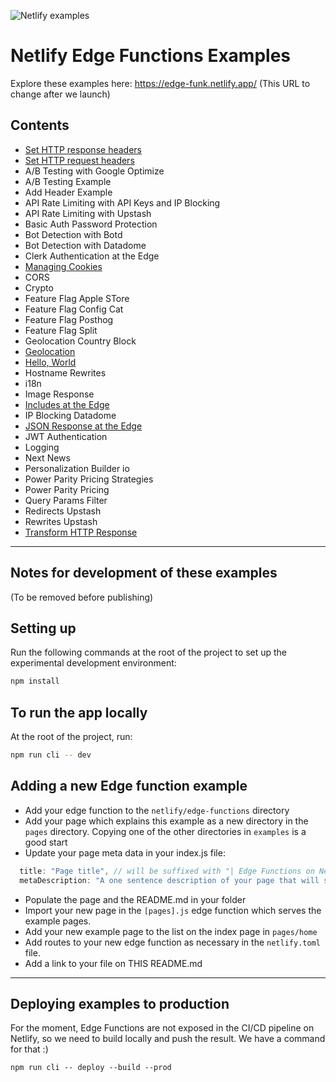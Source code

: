 ![Netlify examples](https://user-images.githubusercontent.com/5865/159468750-df1c2783-39b2-40da-9c0f-971f72a7ea3f.png)

# Netlify Edge Functions Examples

Explore these examples here: https://edge-funk.netlify.app/ (This URL to change after we launch)

## Contents

- [Set HTTP response headers](/pages/set-response-header)
- [Set HTTP request headers](/pages/set-request-header)
- A/B Testing with Google Optimize
- A/B Testing Example
- Add Header Example
- API Rate Limiting with API Keys and IP Blocking
- API Rate Limiting with Upstash
- Basic Auth Password Protection
- Bot Detection with Botd
- Bot Detection with Datadome
- Clerk Authentication at the Edge
- [Managing Cookies](/pages/cookies)
- CORS
- Crypto
- Feature Flag Apple STore
- Feature Flag Config Cat
- Feature Flag Posthog
- Feature Flag Split
- Geolocation Country Block
- [Geolocation](/pages/geolocation/)
- [Hello, World](/pages/hello/)
- Hostname Rewrites
- i18n
- Image Response
- [Includes at the Edge](/pages/includes)
- IP Blocking Datadome
- [JSON Response at the Edge](/pages/json)
- JWT Authentication
- Logging
- Next News
- Personalization Builder io
- Power Parity Pricing Strategies
- Power Parity Pricing
- Query Params Filter
- Redirects Upstash
- Rewrites Upstash
- [Transform HTTP Response](/pages/transform)

---

## Notes for development of these examples

(To be removed before publishing)

## Setting up

Run the following commands at the root of the project to set up the experimental development environment:

```bash
npm install
```

## To run the app locally

At the root of the project, run:

```bash
npm run cli -- dev
```

## Adding a new Edge function example

- Add your edge function to the `netlify/edge-functions` directory
- Add your page which explains this example as a new directory in the `pages` directory. Copying one of the other
  directories in `examples` is a good start
- Update your page meta data in your index.js file:

```javascript
  title: "Page title", // will be suffixed with "| Edge Functions on Netlify"
  metaDescription: "A one sentence description of your page that will show in search engines and on Open Graph previews.",
```

- Populate the page and the README.md in your folder
- Import your new page in the `[pages].js` edge function which serves the example pages.
- Add your new example page to the list on the index page in `pages/home`
- Add routes to your new edge function as necessary in the `netlify.toml` file.
- Add a link to your file on THIS README.md

---

## Deploying examples to production

For the moment, Edge Functions are not exposed in the CI/CD pipeline on Netlify, so we need to build locally and push
the result. We have a command for that :)

```
npm run cli -- deploy --build --prod
```
